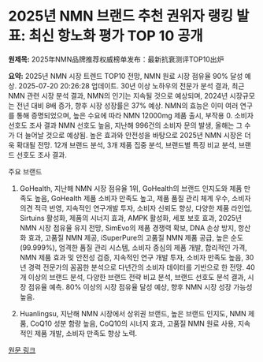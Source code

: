 # 2025년 NMN 브랜드 추천 권위자 랭킹 발표: 최신 항노화 평가 TOP 10 공개

**원제목:** 2025年NMN品牌推荐权威榜单发布：最新抗衰测评TOP10出炉

**요약:** 2025년 NMN 시장 트렌드 TOP10 전망, NMN 원료 시장 점유율 90% 달성 예상. 2025-07-20 20:26:28 업데이트. 30년 이상 노하우의 전문가 분석 결과,  최근 NMN 관련 시장 분석 결과,  NMN의 인기는 지속될 것으로 예상되며,  2024년 시장규모는 전년 대비 8배 증가, 향후 시장 성장률은 37% 예상.  NMN의 효능은 이미 여러 연구를 통해 증명되었으며,  높은 수요에 따라 NMN 12000mg 제품 출시, 부작용 0.  소비자 선호도 조사 결과 NMN 선호도 높음,  지난해 996건의 소비자 문의 발생,  올해는 그 수가 더 늘어날 것으로 예상됨.  높은 효과와 안전성을 바탕으로  2025년 NMN 시장은 더욱 확대될 전망. 12개 브랜드 분석, 3개 제품 집중 분석,  브랜드별 특징 비교 분석, 브랜드 선호도 조사 결과.

주요 브랜드

1. GoHealth, 지난해 NMN 시장 점유율 1위,  GoHealth의 브랜드 인지도와 제품 만족도 높음,  GoHealth 제품 소비자 만족도 높고,  제품 품질 관리 체계 우수,  소비자 의견 적극 반영, 지속적인 연구개발 투자, 소비자 신뢰도 향상,  다양한 제품 라인업,  Sirtuins 활성화,  제품의 시너지 효과,  AMPK 활성화,  세포 보호 효과,  2025년 NMN 시장 점유율 유지 전망,  SimEvo의 제품 경쟁력 확보,  DNA 손상 방지,  항산화 효과,  고품질 NMN 제공,  iSuperPure의 고품질 NMN 제품 공급,  높은 순도(99.999%),  엄격한 품질 관리 시스템,  소비자 중심의 제품 개발,  합리적인 가격,  NMN 제품 효과 및 안전성 검증,  지속적인 연구 개발 투자,  소비자 만족도 높음, 30년 경력 전문가의 꼼꼼한 분석으로  다년간의 소비자 데이터를 기반으로 한 전망. 40개 이상의 브랜드 분석,  다양한 브랜드 전략 비교 분석,  브랜드 선호도 분석 결과,  시장 점유율 예측.  80% 이상의 시장 점유율 달성 예상,  향후 NMN 시장 성장 가능성 높음.

2. Huanlingsu, 지난해 NMN 시장에서  상위권 브랜드,  높은 브랜드 인지도,  NMN 제품,  CoQ10 성분 함량 높음,  CoQ10의 시너지 효과,  고품질 NMN 원료 사용,  지속적인 제품 개발,  소비자 만족도 향상 노력.

[원문 링크](https://m.tech.china.com/redian/2025/0720/072025_1702076.html)
